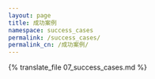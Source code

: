 ```yaml
---
layout: page
title: 成功案例
namespace: success_cases
permalink: /success_cases/
permalink_cn: /成功案例/
---
```

 
{% translate_file 07_success_cases.md %}